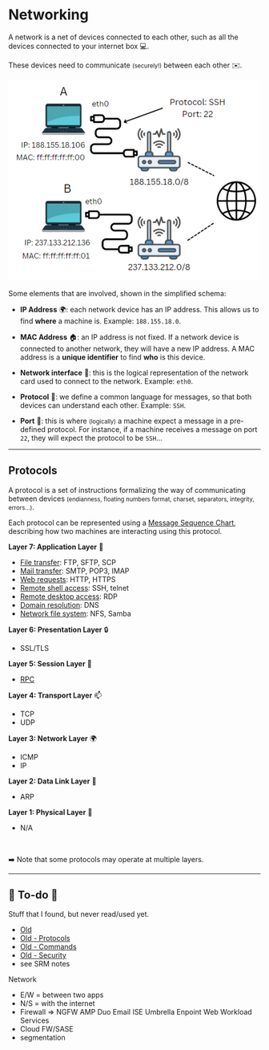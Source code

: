 # Networking

<div class="row row-cols-md-2"><div>

A network is a net of devices connected to each other, such as all the devices connected to your internet box 💻.

These devices need to communicate <small>(securely!)</small> between each other ✉️.

![Random Network](_images/radom_network.png)
</div><div>

Some elements that are involved, shown in the simplified schema:

* **IP Address** 🌍: each network device has an IP address. This allows us to find **where** a machine is. Example: `188.155.18.0`.

* **MAC Address** 🏠: an IP address is not fixed. If a network device is connected to another network, they will have a new IP address. A MAC address is a **unique identifier** to find **who** is this device.

* **Network interface** 📶: this is the logical representation of the network card used to connect to the network. Example: `eth0`.

* **Protocol** 🔐: we define a common language for messages, so that both devices can understand each other. Example: `SSH`.

* **Port** 🐊: this is where <small>(logically)</small> a machine expect a message in a pre-defined protocol. For instance, if a machine receives a message on port `22`, they will expect the protocol to be `SSH`...
</div></div>

<hr class="sep-both">

## Protocols

<div class="row row-cols-md-2"><div>

A protocol is a set of instructions formalizing the way of communicating between devices <small>(endianness, floating numbers format, charset, separators, integrity, errors...)</small>.

Each protocol can be represented using a [Message Sequence Chart](https://en.wikipedia.org/wiki/Message_sequence_chart), describing how two machines are interacting using this protocol.

**Layer 7: Application Layer** 🧑

* [File transfer](_protocols/file-transfer.md): FTP, SFTP, SCP
* [Mail transfer](_protocols/mail-transfer.md): SMTP, POP3, IMAP
* [Web requests](_protocols/web-requests.md): HTTP, HTTPS
* [Remote shell access](_protocols/remote-shell.md): SSH, telnet
* [Remote desktop access](_protocols/remote-desktop.md): RDP
* [Domain resolution](_protocols/dns.md): DNS
* [Network file system](_protocols/file-system.md): NFS, Samba

</div><div>

**Layer 6: Presentation Layer** 🔒

* SSL/TLS

**Layer 5: Session Layer** 📶

* [RPC](_protocols/rpc.md)

**Layer 4: Transport Layer** 📫

* TCP
* UDP

**Layer 3: Network Layer** 🌍

* ICMP
* IP

**Layer 2: Data Link Layer** 🔢

* ARP

**Layer 1: Physical Layer** 💺

* N/A

<br>

➡️ Note that some protocols may operate at multiple layers.
</div></div>

<hr class="sep-both">

## 👻 To-do 👻

Stuff that I found, but never read/used yet.

<div class="row row-cols-md-2"><div>

* [Old](_old.md)
* [Old - Protocols](../protocols/index.md)
* [Old - Commands](../commands/linux/index.md)
* [Old - Security](../security/index.md)
* see SRM notes
</div><div>

Network

* E/W = between two apps
* N/S = with the internet
* Firewall => NGFW AMP Duo Email ISE Umbrella Enpoint Web Workload Services
* Cloud FW/SASE
* segmentation
</div></div>